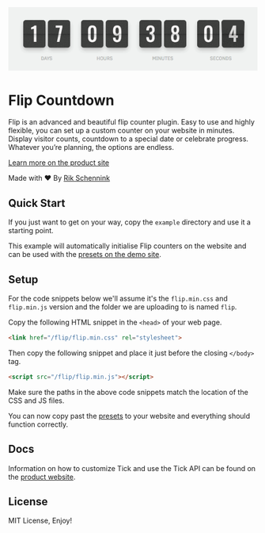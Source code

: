 ![](./flip.gif)

# Flip Countdown

Flip is an advanced and beautiful flip counter plugin. Easy to use and highly flexible, you can set up a custom counter on your website in minutes. Display visitor counts, countdown to a special date or celebrate progress. Whatever you’re planning, the options are endless.

[Learn more on the product site](https://pqina.nl/flip/)

Made with ❤ By [Rik Schennink](https://twitter.com/rikschennink/)


## Quick Start

If you just want to get on your way, copy the `example` directory and use it a starting point.

This example will automatically initialise Flip counters on the website and can be used with the [presets on the demo site](https://pqina.nl/flip/#presets).


## Setup

For the code snippets below we'll assume it's the `flip.min.css` and `flip.min.js` version and the folder we are uploading to is named `flip`.

Copy the following HTML snippet in the `<head>` of your web page.

```html
<link href="/flip/flip.min.css" rel="stylesheet">
```

Then copy the following snippet and place it just before the closing `</body>` tag.

```html
<script src="/flip/flip.min.js"></script>
```

Make sure the paths in the above code snippets match the location of the CSS and JS files.

You can now copy past the [presets](https://pqina.nl/flip/#presets) to your website and everything should function correctly.


## Docs

Information on how to customize Tick and use the Tick API can be found on the [product website](https://pqina.nl/tick/).

## License

MIT License, Enjoy!
